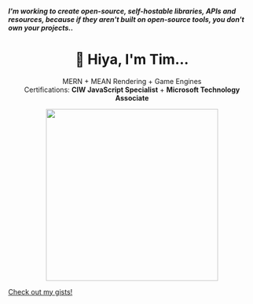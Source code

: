 ##### **I'm working to create open-source, self-hostable libraries, APIs and resources, because if they aren't built on open-source tools, you don't own your projects..**

<h1 align='center'>
  👋 Hiya, I'm Tim...
</h1>

<p align='center'>
  MERN + MEAN
  Rendering + Game Engines
  <br/>
  Certifications: <b>CIW JavaScript Specialist</b> + <b>Microsoft Technology Associate</b>
</p>

<p align='center'>
  <a href="#"><img src="https://github-readme-stats.vercel.app/api?username=NotTimTam&show_icons=true&count_private=true&theme=dark" width="350"></a>
</p>

<!--
Here are some ideas to get you started:

- 🔭 I’m currently working on ...
- 🌱 I’m currently learning ...
- 👯 I’m looking to collaborate on ...
- 🤔 I’m looking for help with ...
- 💬 Ask me about ...
- 📫 How to reach me: ...
- 😄 Pronouns: ...
- ⚡ Fun fact: ...
-->

[Check out my gists!](https://gist.github.com/NotTimTam)
